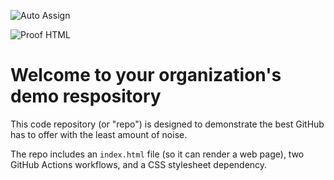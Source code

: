 ![Auto Assign](https://github.com/5olen-tripshare/demo-repository/actions/workflows/auto-assign.yml/badge.svg)

![Proof HTML](https://github.com/5olen-tripshare/demo-repository/actions/workflows/proof-html.yml/badge.svg)

# Welcome to your organization's demo respository
This code repository (or "repo") is designed to demonstrate the best GitHub has to offer with the least amount of noise.

The repo includes an `index.html` file (so it can render a web page), two GitHub Actions workflows, and a CSS stylesheet dependency.
